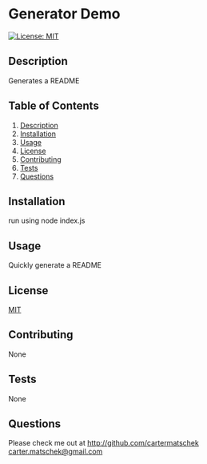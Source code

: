 # Generator Demo
  [![License: MIT](https://img.shields.io/badge/License-MIT-yellow.svg)](https://opensource.org/licenses/MIT)
  ## Description
  Generates a README
  ## Table of Contents
  1. [Description](#description)
  2. [Installation](#installation)
  3. [Usage](#usage)
  4. [License](#license)
  5. [Contributing](#contributing)
  6. [Tests](#tests)
  7. [Questions](#email)
  ## Installation
  run using node index.js
  ## Usage
  Quickly generate a README
  ## License
  [MIT](https://choosealicense.com/licenses/mit/)
  ## Contributing
  None
  ## Tests
  None
  ## Questions
  Please check me out at http://github.com/cartermatschek
  <br/>
  carter.matschek@gmail.com
